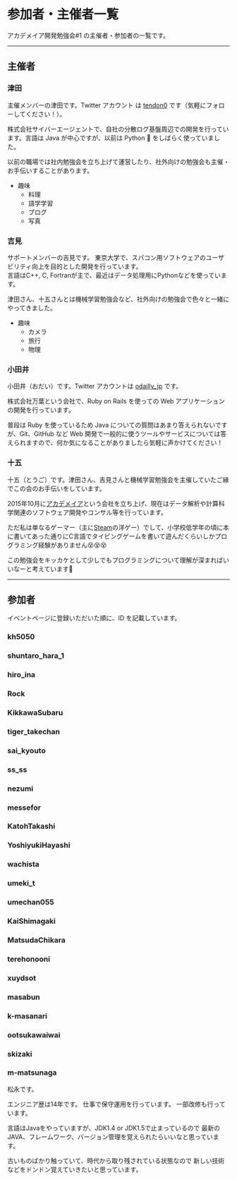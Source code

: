 # 参加者・主催者一覧

アカデメイア開発勉強会#1 の主催者・参加者の一覧です。

---

## 主催者

### 津田

主催メンバーの津田です。Twitter アカウント は [tendon0](https://twitter.com/tendon0) です（気軽にフォローしてください！）。

株式会社サイバーエージェントで、自社の分散ログ基盤周辺での開発を行っています。言語は Java が中心ですが、以前は Python :snake: をしばらく使っていました。

以前の職場では社内勉強会を立ち上げて運営したり、社外向けの勉強会も主催・お手伝いすることがあります。

* 趣味
  * 料理
  * 語学学習
  * ブログ
  * 写真

### 吉見

サポートメンバーの吉見です。
東京大学で、スパコン用ソフトウェアのユーザビリティ向上を目的とした開発を行っています。  
言語はC++, C, Fortranが主で、最近はデータ処理用にPythonなどを使っています。  

津田さん、十五さんとは機械学習勉強会など、社外向けの勉強会で色々と一緒にやってきました。  

* 趣味
    * カメラ
    * 旅行
    * 物理

### 小田井

小田井（おだい）です。Twitter アカウントは [odailly_jp](https://twitter.com/odailly_jp) です。

株式会社万葉という会社で、Ruby on Rails を使っての Web アプリケーションの開発を行っています。

普段は Ruby を使っているため Java についての質問はあまり答えられないですが、Git、GitHub など Web 開発で一般的に使うツールやサービスについては答えられますので、何か気になることがありましたら気軽に声かけてください！

### 十五

十五（とうご）です。津田さん、吉見さんと機械学習勉強会を主催していたご縁でこの会のお手伝いをしています。

2015年10月に[アカデメイア](http://www.academeia15.co.jp/)という会社を立ち上げ、現在はデータ解析や計算科学関連のソフトウェア開発やコンサル等を行っています。

ただ私は単なるゲーマー（主に[Steam](http://store.steampowered.com)の洋ゲー）でして、小学校低学年の頃に本に書いてあった通りにC言語でタイピングゲームを書いて遊んだくらいしかプログラミング経験がありません:dizzy_face::dizzy_face::dizzy_face:

この勉強会をキッカケとして少しでもプログラミングについて理解が深まればいいなーと考えています:turtle:

---

## 参加者

イベントページに登録いただいた順に、ID を記載しています。

### kh5050

### shuntaro_hara_1

### hiro_ina

### Rock

### KikkawaSubaru

### tiger_takechan

### sai_kyouto

### ss_ss

### nezumi

### messefor

### KatohTakashi

### YoshiyukiHayashi

### wachista

### umeki_t

### umechan055

### KaiShimagaki

### MatsudaChikara

### terehonooni

### xuydsot

### masabun

### k-masanari

### ootsukawaiwai

### skizaki

### m-matsunaga

松永です。

エンジニア歴は14年です。
仕事で保守運用を行っています。
一部改修も行っています。

言語はJavaをやっていますが、JDK1.4 or JDK1.5で止まっているので
最新のJAVA、フレームワーク、バージョン管理を覚えられたらいいなと思っています。

古いものばかり触っていて、時代から取り残されている状態なので
新しい技術などをドンドン覚えていきたいと思っています。
